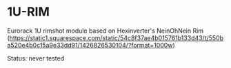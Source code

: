 # 1U-RIM
Eurorack 1U rimshot module based on Hexinverter's NeinOhNein Rim (https://static1.squarespace.com/static/54c8f37ae4b015761b133d43/t/550ba520e4b0c15a9e33dd91/1426826530104/?format=1000w)

Status: never tested
